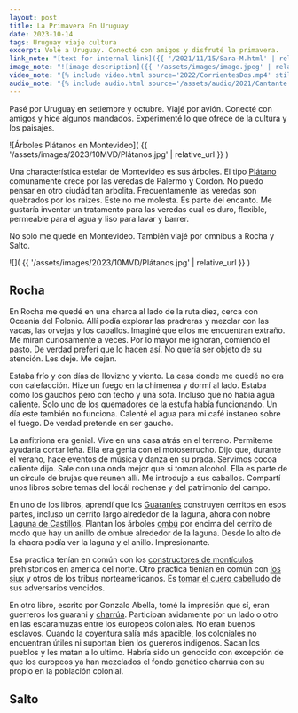 ```yaml
---
layout: post
title: La Primavera En Uruguay
date: 2023-10-14
tags: Uruguay viaje cultura
excerpt: Volé a Uruguay. Conecté con amigos y disfruté la primavera.
link_note: "[text for internal link]({{ '/2021/11/15/Sara-M.html' | relative_url }})"
image_note: "![image description]({{ '/assets/images/image.jpeg' | relative_url }})"
video_note: "{% include video.html source='2022/CorrientesDos.mp4' still='2022/CostaRica/CorrientesUno.png' %}"
audio_note: "{% include audio.html source='/assets/audio/2021/Cantante.m4a' %}"
---
```

Pasé por Uruguay en setiembre y octubre. Viajé por avión.
Conecté con amigos y hice algunos mandados. Experimenté lo que ofrece de la
cultura y los paisajes.

![Árboles Plátanos en Montevideo](
  {{ '/assets/images/2023/10MVD/Plátanos.jpg' | relative_url }}
)

Una characterística estelar de Montevideo es sus árboles. El tipo [Plátano][árbol]
comunamente crece por las veredas de Palermo y Cordón. No puedo pensar en otro
ciudád tan arbolita. Frecuentamente las veredas son quebrados por los raizes.
Este no me molesta. Es parte del encanto. Me gustaría inventar un tratamento para
las veredas cual es duro, flexible, permeable para el agua y liso para lavar y
barrer.

[árbol]: https://es.wikipedia.org/wiki/Platanus_%C3%97_hispanica

No solo me quedé en Montevideo. También viajé por omnibus a Rocha y Salto.

![](
  {{ '/assets/images/2023/10MVD/Plátanos.jpg' | relative_url }}
)

## Rocha

En Rocha me quedé en una charca al lado de la ruta diez, cerca con Oceanía del
Polonio. Allí podía explorar las pradreras y mezclar con las vacas, las orvejas
y los caballos. Imaginé que ellos me encuentran extraño. Me miran curiosamente
a veces. Por lo mayor me ignoran, comiendo el pasto. De verdad preferí que lo
hacen así. No quería ser objeto de su atención. Les deje. Me dejan.

Estaba frío y con días de llovizno y viento. La casa donde me quedé no era con
calefacción. Hize un fuego en la chimenea y dormí al lado. Estaba como los
gauchos pero con techo y una sofa. Incluso que no había agua caliente. Solo uno
de los quemadores de la estufa había funcionando. Un día este también no
funciona.  Calenté el agua para mi café instaneo sobre el fuego. De verdad
pretende en ser gaucho.

La anfitriona era genial. Vive en una casa atrás en el terreno. Permiteme
ayudarla cortar leña. Ella era genia con el motoserrucho. Dijo que, durante el
verano, hace eventos de música y danza en su prada. Servimos cocoa caliente
dijo. Sale con una onda mejor que si toman alcohol. Ella es parte de un circulo
de brujas que reunen allí. Me introdujo a sus caballos. Compartí unos libros
sobre temas del locál rochense y del patrimonio del campo.

En uno de los libros, aprendí que los [Guaraníes][guaraní] construyen cerritos
en esos partes, incluso un cerrito largo alrededor de la laguna, ahora con
nobre [Laguna de Castillos][laguna].  Plantan los árboles [ombú][ombú] por
encima del cerrito de modo que hay un anillo de ombue alrededor de la laguna.
Desde lo alto de la chacra podía ver la laguna y el anillo. Impresionante.

[guaraní]: https://es.wikipedia.org/wiki/Guaran%C3%ADes
[laguna]: https://es.wikipedia.org/wiki/Laguna_de_Castillos
[ombú]: https://es.wikipedia.org/wiki/Phytolacca_dioica

Esa practica tenían en común con los [constructores de montículos][cerrito]
prehistoricos en america del norte. Otro practica tienían en común con [los
siux][siux] y otros de los tribus norteamericanos. Es [tomar el cuero
cabelludo][scalp] de sus adversarios vencidos.

[cerrito]: https://es.wikipedia.org/wiki/Culturas_de_los_constructores_de_mont%C3%ADculos
[siux]: https://es.wikipedia.org/wiki/Siux
[scalp]: https://en.wikipedia.org/wiki/Scalping#Americas

En otro libro, escrito por Gonzalo Abella, tomé la impresión que sí, eran
guerreros los guarani y [charrúa][charrúa]. Participan avidamente por un lado o
otro en las escaramuzas entre los europeos coloniales. No eran buenos esclavos.
Cuando la coyentura salía más apacible, los coloniales no encuentran útiles ni
suportan bien los guereros indigenos. Sacan los pueblos y les matan a lo
ultimo. Habría sido un genocido con excepción de que los europeos ya han
mezclados el fondo genético charrúa con su propio en la población colonial.

[charrúa]: https://es.wikipedia.org/wiki/Charr%C3%BAas





## Salto


